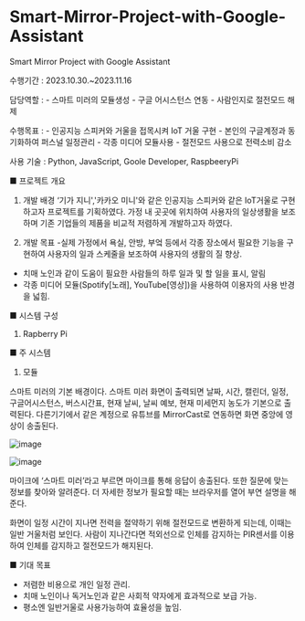 # Smart-Mirror-Project-with-Google-Assistant
Smart Mirror Project with Google Assistant


수행기간 : 2023.10.30.~2023.11.16

담당역할 : - 스마트 미러의 모듈생성
          - 구글 어시스턴스 연동
          - 사람인지로 절전모드 해제

수행목표 : - 인공지능 스피커와 거울을 접목시켜 IoT 거울 구현
          - 본인의 구글계정과 동기화하여 퍼스널 일정관리
          - 각종 미디어 모듈사용
          - 절전모드 사용으로 전력소비 감소

사용 기술 : Python, JavaScript, Goole Developer, RaspbeeryPi


■ 프로젝트 개요
1) 개발 배경
 ‘기가 지니','카카오 미니'와 같은 인공지능 스피커와 같은 IoT거울로 구현하고자 프로젝트를 기획하였다. 가정 내 곳곳에 위치하여 사용자의 일상생활을 보조하며 기존 기업들의 제품을 비교적 저렴하게 개발하고자 하였다.

2) 개발 목표
 -실제 가정에서 욕실, 안방, 부엌 등에서 각종 장소에서 필요한 기능을 구현하여 사용자의 일과 스케줄을 보조하여 사용자의 생활의 질 향상.
 - 치매 노인과 같이 도움이 필요한 사람들의 하루 일과 및 할 일을 표시, 알림
 - 각종 미디어 모듈(Spotify[노래], YouTube[영상])을 사용하여 이용자의 사용 반경을 넓힘.

■ 시스템 구성
1) Rapberry Pi 

■ 주 시스템
1) 모듈



스마트 미러의 기본 배경이다. 스마트 미러 화면이 출력되면 날짜, 시간, 캘린더, 일정, 구글어시스턴스, 버스시간표, 현재 날씨, 날씨 예보, 현재 미세먼지 농도가 기본으로 출력된다. 다른기기에서 같은 계정으로 유튜브를 MirrorCast로 연동하면 화면 중앙에 영상이 송출된다.

![image](https://github.com/shinnahyewon/Smart-Mirror-Project-with-Google-Assistant/assets/161293023/368c805b-f7e4-4074-9677-5e474e4aaa8d)

![image](https://github.com/shinnahyewon/Smart-Mirror-Project-with-Google-Assistant/assets/161293023/dd72ae7b-7a4b-490f-a462-9cf44d7b7ad7)


마이크에 ‘스마트 미러’라고 부르면 마이크를 통해 응답이 송출된다. 또한 질문에 맞는 정보를 찾아와 알려준다. 더 자세한 정보가 필요할 때는 브라우저를 열어 부연 설명을 해준다.

화면이 일정 시간이 지나면 전력을 절약하기 위해 절전모드로 변환하게 되는데, 이때는 일반 거울처럼 보인다. 사람이 지나간다면 적외선으로 인체를 감지하는 PIR센서를 이용하여 인체를 감지하고 절전모드가 해지된다. 

■ 기대 목표
- 저렴한 비용으로 개인 일정 관리.
- 치매 노인이나 독거노인과 같은 사회적 약자에게 효과적으로 보급 가능.
- 평소엔 일반거울로 사용가능하여 효율성을 높임.
  
